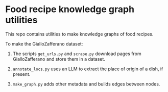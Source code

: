 # Food recipe knowledge graph utilities

This repo contains utilities to make knowledge graphs of food recipes.

To make the GialloZafferano dataset:

1. The scripts `get_urls.py` and `scrape.py` download pages from GialloZafferano and store them in a dataset. 

2. `annotate_locs.py` uses an LLM to extract the place of origin of a dish, if present.

3. `make_graph.py` adds other metadata and builds edges between nodes.